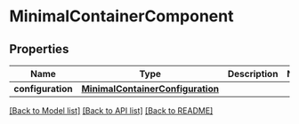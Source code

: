 # MinimalContainerComponent

## Properties
Name | Type | Description | Notes
------------ | ------------- | ------------- | -------------
**configuration** | [**MinimalContainerConfiguration**](MinimalContainerConfiguration.md) |  | 

[[Back to Model list]](../README.md#documentation-for-models) [[Back to API list]](../README.md#documentation-for-api-endpoints) [[Back to README]](../README.md)


